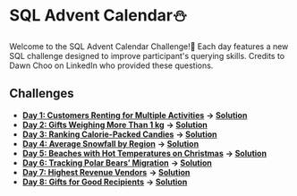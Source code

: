 # SQL Advent Calendar⛄

Welcome to the SQL Advent Calendar Challenge!🎄 Each day features a new SQL challenge designed to improve participant's querying skills. Credits to Dawn Choo on LinkedIn who provided these questions.

## Challenges

- **[Day 1: Customers Renting for Multiple Activities](Day-01/question.md)** **-> [Solution](Day-01/solution.sql)**
- **[Day 2: Gifts Weighing More Than 1 kg](Day-02/question.md)** **-> [Solution](Day-02/solution.sql)**
- **[Day 3: Ranking Calorie-Packed Candies](Day-03/question.md)** **-> [Solution](Day-03/solution.sql)**
- **[Day 4: Average Snowfall by Region](Day-04/question.md)** **-> [Solution](Day-04/solution.sql)**
- **[Day 5: Beaches with Hot Temperatures on Christmas](Day-05/question.md)** **-> [Solution](Day-05/solution.sql)**
- **[Day 6: Tracking Polar Bears’ Migration](Day-06/question.md)** **-> [Solution](Day-06/solution.sql)**
- **[Day 7: Highest Revenue Vendors](Day-07/question.md)** **-> [Solution](Day-07/solution.sql)**
- **[Day 8: Gifts for Good Recipients](Day-08/question.md)** **-> [Solution](Day-08/solution.sql)**
